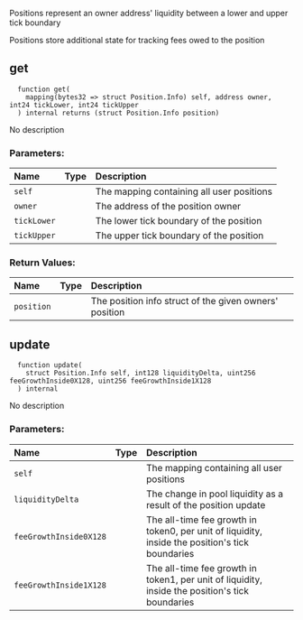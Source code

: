 Positions represent an owner address' liquidity between a lower and upper tick boundary

Positions store additional state for tracking fees owed to the position

## get
```solidity
  function get(
    mapping(bytes32 => struct Position.Info) self, address owner, int24 tickLower, int24 tickUpper
  ) internal returns (struct Position.Info position)
```
No description
### Parameters:
| Name | Type | Description                                                          |
| :--- | :--- | :------------------------------------------------------------------- |
|`self` |  | The mapping containing all user positions
|`owner` |  | The address of the position owner
|`tickLower` |  | The lower tick boundary of the position
|`tickUpper` |  | The upper tick boundary of the position

### Return Values:
| Name                           | Type          | Description                                                                  |
| :----------------------------- | :------------ | :--------------------------------------------------------------------------- |
|`position`|  | The position info struct of the given owners' position
## update
```solidity
  function update(
    struct Position.Info self, int128 liquidityDelta, uint256 feeGrowthInside0X128, uint256 feeGrowthInside1X128
  ) internal
```
No description
### Parameters:
| Name | Type | Description                                                          |
| :--- | :--- | :------------------------------------------------------------------- |
|`self` |  | The mapping containing all user positions
|`liquidityDelta` |  | The change in pool liquidity as a result of the position update
|`feeGrowthInside0X128` |  | The all-time fee growth in token0, per unit of liquidity, inside the position's tick boundaries
|`feeGrowthInside1X128` |  | The all-time fee growth in token1, per unit of liquidity, inside the position's tick boundaries

